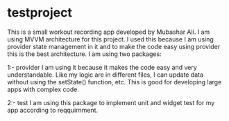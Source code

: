 # testproject
This is a small workout recording app developed by Mubashar Ali. 
I am using MVVM architecture for this project. I used this because I am using provider state management in it and to make the code easy using provider this is the best architecture. 
I am using two packages:

1:- provider
I am using it because it makes the code easy and very understandable. Like my logic are in different files, I can update data without using the setState() function, etc. This is good for developing large apps with complex code.

2:- test
I am using this package to implement unit and widget test for my app according to reqquirnment. 
